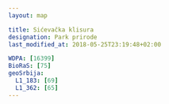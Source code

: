```yaml
---
layout: map

title: Sićevačka klisura
designation: Park prirode
last_modified_at: 2018-05-25T23:19:48+02:00

WDPA: [16399]
BioRaS: [75]
geoSrbija:
  L1_183: [69]
  L1_362: [65]
---
```

